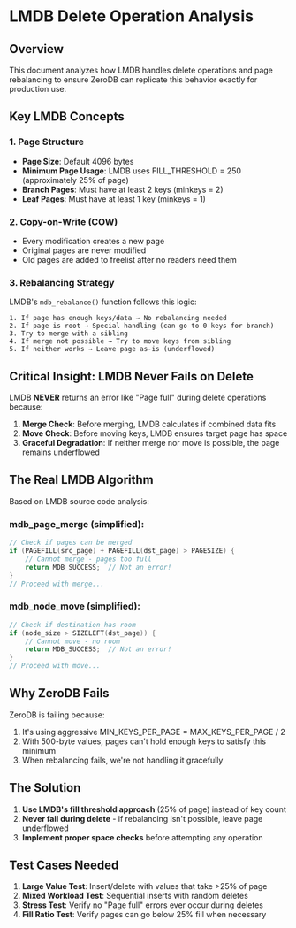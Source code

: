 # LMDB Delete Operation Analysis

## Overview
This document analyzes how LMDB handles delete operations and page rebalancing to ensure ZeroDB can replicate this behavior exactly for production use.

## Key LMDB Concepts

### 1. Page Structure
- **Page Size**: Default 4096 bytes  
- **Minimum Page Usage**: LMDB uses FILL_THRESHOLD = 250 (approximately 25% of page)
- **Branch Pages**: Must have at least 2 keys (minkeys = 2)
- **Leaf Pages**: Must have at least 1 key (minkeys = 1)

### 2. Copy-on-Write (COW)
- Every modification creates a new page
- Original pages are never modified
- Old pages are added to freelist after no readers need them

### 3. Rebalancing Strategy
LMDB's `mdb_rebalance()` function follows this logic:

```
1. If page has enough keys/data → No rebalancing needed
2. If page is root → Special handling (can go to 0 keys for branch)
3. Try to merge with a sibling
4. If merge not possible → Try to move keys from sibling
5. If neither works → Leave page as-is (underflowed)
```

## Critical Insight: LMDB Never Fails on Delete

LMDB **NEVER** returns an error like "Page full" during delete operations because:

1. **Merge Check**: Before merging, LMDB calculates if combined data fits
2. **Move Check**: Before moving keys, LMDB ensures target page has space
3. **Graceful Degradation**: If neither merge nor move is possible, the page remains underflowed

## The Real LMDB Algorithm

Based on LMDB source code analysis:

### mdb_page_merge (simplified):
```c
// Check if pages can be merged
if (PAGEFILL(src_page) + PAGEFILL(dst_page) > PAGESIZE) {
    // Cannot merge - pages too full
    return MDB_SUCCESS;  // Not an error!
}
// Proceed with merge...
```

### mdb_node_move (simplified):
```c
// Check if destination has room
if (node_size > SIZELEFT(dst_page)) {
    // Cannot move - no room
    return MDB_SUCCESS;  // Not an error!
}
// Proceed with move...
```

## Why ZeroDB Fails

ZeroDB is failing because:
1. It's using aggressive MIN_KEYS_PER_PAGE = MAX_KEYS_PER_PAGE / 2
2. With 500-byte values, pages can't hold enough keys to satisfy this minimum
3. When rebalancing fails, we're not handling it gracefully

## The Solution

1. **Use LMDB's fill threshold approach** (25% of page) instead of key count
2. **Never fail during delete** - if rebalancing isn't possible, leave page underflowed
3. **Implement proper space checks** before attempting any operation

## Test Cases Needed

1. **Large Value Test**: Insert/delete with values that take >25% of page
2. **Mixed Workload Test**: Sequential inserts with random deletes
3. **Stress Test**: Verify no "Page full" errors ever occur during deletes
4. **Fill Ratio Test**: Verify pages can go below 25% fill when necessary